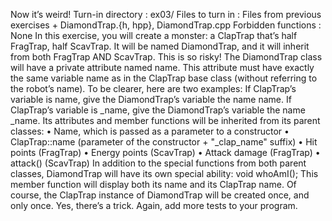 Now it’s weird!
Turn-in directory : ex03/
Files to turn in : Files from previous exercises + DiamondTrap.{h, hpp},
DiamondTrap.cpp
Forbidden functions : None
In this exercise, you will create a monster: a ClapTrap that’s half FragTrap, half ScavTrap. It will be named DiamondTrap, and it will inherit from both FragTrap AND
ScavTrap. This is so risky!
The DiamondTrap class will have a private attribute named name. This attribute must
have exactly the same variable name as in the ClapTrap base class (without referring to
the robot’s name).
To be clearer, here are two examples:
If ClapTrap’s variable is name, give the DiamondTrap’s variable the name name.
If ClapTrap’s variable is _name, give the DiamondTrap’s variable the name _name.
Its attributes and member functions will be inherited from its parent classes:
• Name, which is passed as a parameter to a constructor
• ClapTrap::name (parameter of the constructor + "_clap_name" suffix)
• Hit points (FragTrap)
• Energy points (ScavTrap)
• Attack damage (FragTrap)
• attack() (ScavTrap)
In addition to the special functions from both parent classes, DiamondTrap will have
its own special ability:
void whoAmI();
This member function will display both its name and its ClapTrap name.
Of course, the ClapTrap instance of DiamondTrap will be created once, and only once.
Yes, there’s a trick.
Again, add more tests to your program.